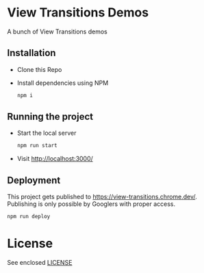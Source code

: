 # View Transitions Demos

A bunch of View Transitions demos

## Installation

-   Clone this Repo
-   Install dependencies using NPM

    ```bash
    npm i
    ```

## Running the project

-   Start the local server

    ```bash
    npm run start
    ```

-   Visit [http://localhost:3000/](http://localhost:3000/)

## Deployment

This project gets published to https://view-transitions.chrome.dev/. Publishing is only possible by Googlers with proper access.

```
npm run deploy
```

# License

See enclosed [LICENSE](./LICENSE)
